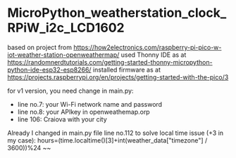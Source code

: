 # MicroPython_weatherstation_clock_RPiW_i2c_LCD1602
based on project from https://how2electronics.com/raspberry-pi-pico-w-iot-weather-station-openweathermap/
used Thonny IDE as at https://randomnerdtutorials.com/getting-started-thonny-micropython-python-ide-esp32-esp8266/
installed firmware as at https://projects.raspberrypi.org/en/projects/getting-started-with-the-pico/3

for v1 version, you need change in main.py:
- line no.7: your Wi-Fi network name and password
- line no.8: your APIkey in openweathemap.orp 
- line 106: Craiova with your city

Already I changed in main.py file line no.112 to solve local time issue (+3 in my case):  hours=(time.localtime()[3]+int(weather_data["timezone"] / 3600))%24 ~~
